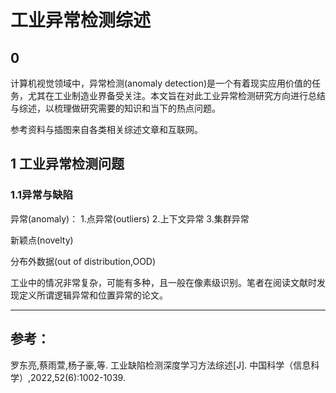# 工业异常检测综述
## 0 
计算机视觉领域中，异常检测(anomaly detection)是一个有着现实应用价值的任务，尤其在工业制造业界备受关注。本文旨在对此工业异常检测研究方向进行总结与综述，以梳理做研究需要的知识和当下的热点问题。

参考资料与插图来自各类相关综述文章和互联网。
## 1 工业异常检测问题
### 1.1异常与缺陷
异常(anomaly)：
1.点异常(outliers)
2.上下文异常
3.集群异常

新颖点(novelty)

分布外数据(out of distribution,OOD)

工业中的情况非常复杂，可能有多种，且一般在像素级识别。笔者在阅读文献时发现定义所谓逻辑异常和位置异常的论文。


---
## 参考：

罗东亮,蔡雨萱,杨子豪,等. 工业缺陷检测深度学习方法综述[J]. 中国科学（信息科学）,2022,52(6):1002-1039.